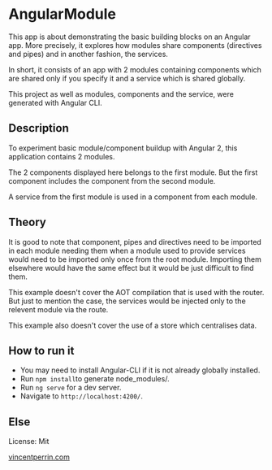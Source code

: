 # AngularModule

This app is about demonstrating the basic building blocks on an Angular app. More precisely, it explores how modules share components (directives and pipes) and in another fashion, the services.

In short, it consists of an app with 2 modules containing components which are shared only if you specify it and a service which is shared globally.

This project as well as modules, components and the service, were generated with Angular CLI.


## Description

To experiment basic module/component buildup with Angular 2, this application contains 2 modules.

The 2 components displayed here belongs to the first module. But the first component includes the component from the second module.

A service from the first module is used in a component from each module.


## Theory

It is good to note that component, pipes and directives need to be imported in each module needing them when a module used to provide services would need to be imported only once from the root module. Importing them elsewhere would have the same effect but it would be just difficult to find them.

This example doesn't cover the AOT compilation that is used with the router. But just to mention the case, the services would be injected only to the relevent module via the route.

This example also doesn't cover the use of a store which centralises data.


## How to run it

* You may need to install Angular-CLI if it is not already globally installed.
* Run `npm install`to generate node_modules/.
* Run `ng serve` for a dev server.
* Navigate to `http://localhost:4200/`.


## Else

License: Mit

[vincentperrin.com](http://vincentperrin.com/ "vincentperrin.com")